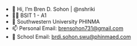 - 👋 Hi, I’m Bren D. Sohon | @nshriki
- 👩‍💻 BSIT 1 - A1
- 🌱 Southwestern University PHINMA
- 📫 Personal Email: brensohon731@gmail.com
- 🏫 School Email: brdi.sohon.swu@phinmaed.com
